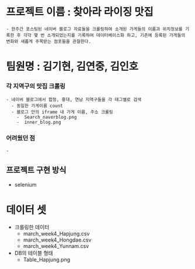 # 프로젝트 이름 : 찾아라 라이징 맛집
    - 한주간 포스팅된 네이버 블로그 자료들을 크롤링하여 소개된 가게들의 이름과 위치정보를 기록한 후 각각 몇 번 소개되었는지를 기록하여 데이터베이스화 하고, 기존에 등록된 가게들의 변화와 새롭게 주목받는 점포들을 관찰한다.

# 팀원명 : 김기현, 김연중, 김인호

### 각 지역구의 맛집 크롤링
    - 네이버 블로그에서 합정, 홍대, 연남 지역구들을 각 태그별로 검색
      - 동일한 가게이름 count
      - 블로그 안의 iframe 내 가게 이름, 주소 크롤링
        -  Search_naverblog.png
        -  inner_blog.png
  ### 어려웠던 점
    - 
## 프로젝트 구현 방식
 - selenium

# 데이터 셋
  - 크롤링한 데이터
    - march_week4_Hapjung.csv
    - march_week4_Hongdae.csv
    - march_week4_Yunnam.csv
  - DB의 테이블 형태
    - Table_Hapjung.png